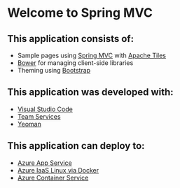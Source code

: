 # Welcome to Spring MVC

## This application consists of:

*   Sample pages using [Spring MVC](http://spring.io) with [Apache Tiles](http://tiles.apache.org/)
*   [Bower](https://go.microsoft.com/fwlink/?LinkId=518004&WT.mc_id=devops-0000-dbrown) for managing client-side libraries
*   Theming using [Bootstrap](https://go.microsoft.com/fwlink/?LinkID=398939&WT.mc_id=devops-0000-dbrown)

## This application was developed with:

*   [Visual Studio Code](https://www.visualstudio.com/products/code-vs?WT.mc_id=devops-0000-dbrown)
*   [Team Services](https://www.visualstudio.com/products/visual-studio-team-services-vs?WT.mc_id=devops-0000-dbrown)
*   [Yeoman](http://yeoman.io/)

## This application can deploy to:

*   [Azure App Service](https://azure.microsoft.com/services/app-service/?WT.mc_id=devops-0000-dbrown)
*   [Azure IaaS Linux via Docker](https://azure.microsoft.com/services/virtual-machines/?WT.mc_id=devops-0000-dbrown)
*   [Azure Container Service](https://azure.microsoft.com/services/container-service/?WT.mc_id=devops-0000-dbrown)
